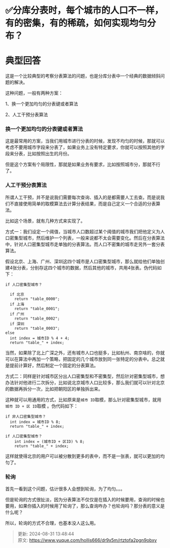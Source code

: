 # ✅分库分表时，每个城市的人口不一样，有的密集，有的稀疏，如何实现均匀分布？

# 典型回答


这是一个比较典型的考察分表算法的问题，也是分库分表中一个经典的数据倾斜问题的解决。



这种问题，一般有两种方案：



1、换一个更加均匀的分表键或者算法

2、人工干预分表算法



### 换一个更加均匀的分表键或者算法


这是最常用的方案，当我们用城市进行分表的时候，发现不均匀的时候，那就可以考虑不要用城市字段来分表了，如果业务上没有特定要求，你就可以按照其他的字段来分表，比如按照出生的月份。





但是这个方案有个局限性，那就是如果业务有要求，比如按照城市分，那就不行了。



### 人工干预分表算法


所谓人工干预，并不是说我们需要每次查询、插入的是都需要人工去查。而是说我们不直接使用简单的取模算法去计算分表结果，而是自己定义一个合适的分表算法。



比如这个场景，就有几种方式来实现了。



方式一：我们设定一个阈值，当城市人口数超过某个阈值的城市我们把他定义为人口密集型城市，然后维护一个列表，一般来说都不太会需要变化。然后在分表算法中，针对人口密集型城市走单独的分表算法。而人口不密集的城市走另外一套分表算法。



假设北京、上海、广州、深圳这四个城市是人口密集型城市，那么就给他们单独创建4张分表，分别存这四个城市的数据，然后其他的城市，共用4张表。伪代码如下：



```plain
if 人口密集型城市？

  if 北京
    return "table_0000";
  if 上海
    return "table_0001";
  if 广州
    return "table_0002";
  if 深圳
    return "table_0003";
else 
  int index = 城市ID % 4 + 4;
  return "table_" + index;
```



当然，如果除了北上广深之外，还有城市人口也挺多，比如杭州、南京啥的，你就可以在算法中再加一个策略，把固定的几个城市放到同一张特定的分表中。总之就是提前计算好，然后制定一个固定的分表算法。



方式二：同样是针对城市区分出人口密集型和不密集型，然后针对密集型城市，想办法针对他进行二次拆分，比如说北京城市人口比较多，那么我们就可以针对北京的数据再拆分一次，比如把朝阳区的单独拆出来。



这种就可以用通用的方式，比如原来是`城市 ID`取模，那么针对密集型城市，就用`城市 ID + 区 ID`取模 。伪代码如下：



```plain
if 非人口密集型城市？
  int index = 城市ID % 8;
  return "table_" + index;

if 人口密集型城市？
    int index = (城市ID + 区ID) % 8;
    return "table_" + index;
```



这样就使得北京的用户可以被分散到更多的表中，而不是一张表，就可以更加的均匀了。





### 轮询


首先一看到这个问题，估计很多人会想到轮询，为了均匀。。。



但是轮询的方式很扯淡，因为分表算法不仅仅是在插入的时候要用，查询的时候也要用，如果你插入的时候用了轮询了，那么查询咋办？也轮询吗？那分表的意义是什么呢？



所以，轮询的方式不合理，也基本没人这么用。



> 更新: 2024-08-31 13:48:44  
> 原文: <https://www.yuque.com/hollis666/dr9x5m/rtztofa2pgn9obxy>